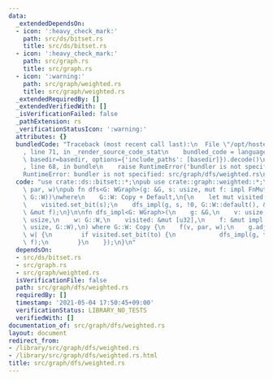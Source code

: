 ```yaml
---
data:
  _extendedDependsOn:
  - icon: ':heavy_check_mark:'
    path: src/ds/bitset.rs
    title: src/ds/bitset.rs
  - icon: ':heavy_check_mark:'
    path: src/graph.rs
    title: src/graph.rs
  - icon: ':warning:'
    path: src/graph/weighted.rs
    title: src/graph/weighted.rs
  _extendedRequiredBy: []
  _extendedVerifiedWith: []
  _isVerificationFailed: false
  _pathExtension: rs
  _verificationStatusIcon: ':warning:'
  attributes: {}
  bundledCode: "Traceback (most recent call last):\n  File \"/opt/hostedtoolcache/Python/3.9.5/x64/lib/python3.9/site-packages/onlinejudge_verify/documentation/build.py\"\
    , line 71, in _render_source_code_stat\n    bundled_code = language.bundle(stat.path,\
    \ basedir=basedir, options={'include_paths': [basedir]}).decode()\n  File \"/opt/hostedtoolcache/Python/3.9.5/x64/lib/python3.9/site-packages/onlinejudge_verify/languages/user_defined.py\"\
    , line 68, in bundle\n    raise RuntimeError('bundler is not specified: {}'.format(path.as_posix()))\n\
    RuntimeError: bundler is not specified: src/graph/dfs/weighted.rs\n"
  code: "use crate::ds::bitset::*;\npub use crate::graph::weighted::*;\n\n/// f: (v,\
    \ par, w)\npub fn dfs<G: WGraph>(g: &G, s: usize, mut f: impl FnMut(usize, usize,\
    \ G::W))\nwhere\n    G::W: Copy + Default,\n{\n    let mut visited = new_bitset(g.len());\n\
    \    visited.set_bit(s);\n    dfs_impl(g, s, !0, G::W::default(), &mut visited,\
    \ &mut f);\n}\n\nfn dfs_impl<G: WGraph>(\n    g: &G,\n    v: usize,\n    par:\
    \ usize,\n    w: G::W,\n    visited: &mut [u32],\n    f: &mut impl FnMut(usize,\
    \ usize, G::W),\n) where G::W: Copy {\n    f(v, par, w);\n    g.adj_w(v, |to,\
    \ w| {\n        if visited.set_bit(to) {\n            dfs_impl(g, to, v, w, visited,\
    \ f);\n        }\n    });\n}\n"
  dependsOn:
  - src/ds/bitset.rs
  - src/graph.rs
  - src/graph/weighted.rs
  isVerificationFile: false
  path: src/graph/dfs/weighted.rs
  requiredBy: []
  timestamp: '2021-05-04 17:50:45+09:00'
  verificationStatus: LIBRARY_NO_TESTS
  verifiedWith: []
documentation_of: src/graph/dfs/weighted.rs
layout: document
redirect_from:
- /library/src/graph/dfs/weighted.rs
- /library/src/graph/dfs/weighted.rs.html
title: src/graph/dfs/weighted.rs
---
```

